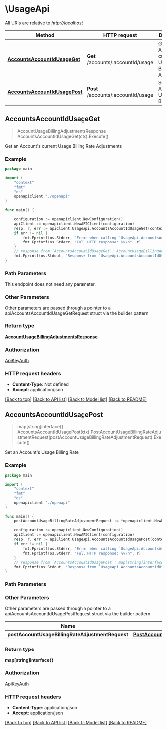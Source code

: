 # \UsageApi

All URIs are relative to *http://localhost*

Method | HTTP request | Description
------------- | ------------- | -------------
[**AccountsAccountIdUsageGet**](UsageApi.md#AccountsAccountIdUsageGet) | **Get** /accounts/:accountId/usage | Get an Account&#39;s current Usage Billing Rate Adjustments
[**AccountsAccountIdUsagePost**](UsageApi.md#AccountsAccountIdUsagePost) | **Post** /accounts/:accountId/usage | Set an Account&#39;s Usage Billing Rate



## AccountsAccountIdUsageGet

> AccountUsageBillingAdjustmentsResponse AccountsAccountIdUsageGet(ctx).Execute()

Get an Account's current Usage Billing Rate Adjustments



### Example

```go
package main

import (
    "context"
    "fmt"
    "os"
    openapiclient "./openapi"
)

func main() {

    configuration := openapiclient.NewConfiguration()
    apiClient := openapiclient.NewAPIClient(configuration)
    resp, r, err := apiClient.UsageApi.AccountsAccountIdUsageGet(context.Background()).Execute()
    if err != nil {
        fmt.Fprintf(os.Stderr, "Error when calling `UsageApi.AccountsAccountIdUsageGet``: %v\n", err)
        fmt.Fprintf(os.Stderr, "Full HTTP response: %v\n", r)
    }
    // response from `AccountsAccountIdUsageGet`: AccountUsageBillingAdjustmentsResponse
    fmt.Fprintf(os.Stdout, "Response from `UsageApi.AccountsAccountIdUsageGet`: %v\n", resp)
}
```

### Path Parameters

This endpoint does not need any parameter.

### Other Parameters

Other parameters are passed through a pointer to a apiAccountsAccountIdUsageGetRequest struct via the builder pattern


### Return type

[**AccountUsageBillingAdjustmentsResponse**](AccountUsageBillingAdjustmentsResponse.md)

### Authorization

[ApiKeyAuth](../README.md#ApiKeyAuth)

### HTTP request headers

- **Content-Type**: Not defined
- **Accept**: application/json

[[Back to top]](#) [[Back to API list]](../README.md#documentation-for-api-endpoints)
[[Back to Model list]](../README.md#documentation-for-models)
[[Back to README]](../README.md)


## AccountsAccountIdUsagePost

> map[string]interface{} AccountsAccountIdUsagePost(ctx).PostAccountUsageBillingRateAdjustmentRequest(postAccountUsageBillingRateAdjustmentRequest).Execute()

Set an Account's Usage Billing Rate



### Example

```go
package main

import (
    "context"
    "fmt"
    "os"
    openapiclient "./openapi"
)

func main() {
    postAccountUsageBillingRateAdjustmentRequest := *openapiclient.NewPostAccountUsageBillingRateAdjustmentRequest(float32(123)) // PostAccountUsageBillingRateAdjustmentRequest | 

    configuration := openapiclient.NewConfiguration()
    apiClient := openapiclient.NewAPIClient(configuration)
    resp, r, err := apiClient.UsageApi.AccountsAccountIdUsagePost(context.Background()).PostAccountUsageBillingRateAdjustmentRequest(postAccountUsageBillingRateAdjustmentRequest).Execute()
    if err != nil {
        fmt.Fprintf(os.Stderr, "Error when calling `UsageApi.AccountsAccountIdUsagePost``: %v\n", err)
        fmt.Fprintf(os.Stderr, "Full HTTP response: %v\n", r)
    }
    // response from `AccountsAccountIdUsagePost`: map[string]interface{}
    fmt.Fprintf(os.Stdout, "Response from `UsageApi.AccountsAccountIdUsagePost`: %v\n", resp)
}
```

### Path Parameters



### Other Parameters

Other parameters are passed through a pointer to a apiAccountsAccountIdUsagePostRequest struct via the builder pattern


Name | Type | Description  | Notes
------------- | ------------- | ------------- | -------------
 **postAccountUsageBillingRateAdjustmentRequest** | [**PostAccountUsageBillingRateAdjustmentRequest**](PostAccountUsageBillingRateAdjustmentRequest.md) |  | 

### Return type

**map[string]interface{}**

### Authorization

[ApiKeyAuth](../README.md#ApiKeyAuth)

### HTTP request headers

- **Content-Type**: application/json
- **Accept**: application/json

[[Back to top]](#) [[Back to API list]](../README.md#documentation-for-api-endpoints)
[[Back to Model list]](../README.md#documentation-for-models)
[[Back to README]](../README.md)

